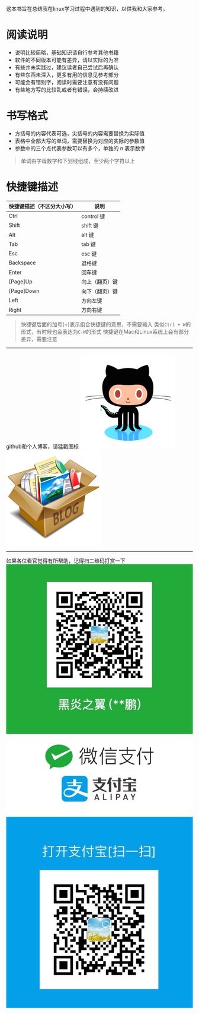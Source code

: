 这本书旨在总结我在linux学习过程中遇到的知识，以供我和大家参考。

# 阅读说明
* 说明比较简略，基础知识请自行参考其他书籍
* 软件的不同版本可能有差异，请以实际的为准
* 有些并未实践过，建议读者自己尝试后再确认
* 有些东西未深入，更多有用的信息见参考部分
* 可能会有错别字，阅读时需要注意有没有问题
* 有些地方写的比较乱或者有错误，会持续改进


# 书写格式
* 方括号的内容代表可选，尖括号的内容需要替换为实际值
* 表格中全部大写的单词，需要替换为对应的实际的参数值
* 参数中的三个点代表参数可以有多个，单独的 n 表示数字

> 单词由字母数字和下划线组成，至少两个字符以上


# 快捷键描述
|快捷键描述（不区分大小写） | 说明 |
|--- |--- |
|Ctrl | control 键 |
|Shift | shift 键|
|Alt | alt 键 |
|Tab | tab 键 |
|Esc | esc 键 |
|Backspace | 退格键 |
|Enter | 回车键 |
|[Page]Up | 向上（翻页）键 |
|[Page]Down | 向下（翻页）键 |
|Left | 方向左键 |
|Right | 方向右键 |
> 快捷键后面的加号(+)表示组合快捷键的意思，不需要输入
> 类似`Ctrl + W`的形式，有时候也会表达为`C-W`的形式
> 快捷键在Mac和Linux系统上会有部分差异，需要注意

---
github和个人博客，请猛戳图标
[![](/images/github图标.png)][1]
[![](/images/blog图标.png)][2]

---
如果各位看官觉得有所帮助，记得扫二维码打赏一下
![微信支付](/images/微信收款.jpeg)
![支付宝支付](/images/支付宝收款.jpeg)


[1]: https://github.com/jipengzhu
[2]: https://jipengzhu.github.io/

